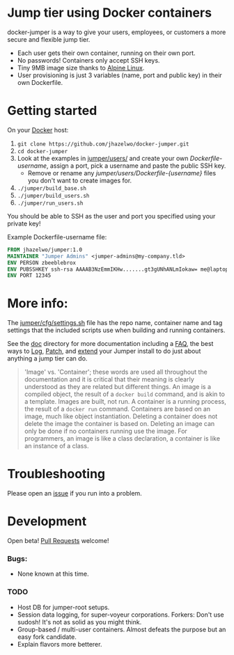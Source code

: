 # Jump tier using Docker containers

docker-jumper is a way to give your users, employees, or customers a
more secure and flexible jump tier.

* Each user gets their own container, running on their own port.
* No passwords! Containers only accept SSH keys.
* Tiny 9MB image size thanks to
[Alpine Linux](https://alpinelinux.org/).
* User provisioning is just 3 variables (name, port and public key) in
their own Dockerfile.

# Getting started

On your [Docker](https://www.docker.com/) host:

1. `git clone https://github.com/jhazelwo/docker-jumper.git`
1. `cd docker-jumper`
1. Look at the examples in [jumper/users/](jumper/users/) and create
your own _Dockerfile-username_, assign a port, pick a username and
paste the public SSH key.
    * Remove or rename any _jumper/users/Dockerfile-{username}_ files
    you don't want to create images for.
1. `./jumper/build_base.sh`
1. `./jumper/build_users.sh`
1. `./jumper/run_users.sh`

You should be able to SSH as the user and port you specified using your
private key!

Example Dockerfile-username file:

```dockerfile
FROM jhazelwo/jumper:1.0
MAINTAINER "Jumper Admins" <jumper-admins@my-company.tld>
ENV PERSON zbeeblebrox
ENV PUBSSHKEY ssh-rsa AAAAB3NzEmmIKHw.......gt3gUNhANLmIokaw= me@laptop
ENV PORT 12345
```

# More info:

The [jumper/cfg/settings.sh](/jumper/cfg/settings.sh) file has the
repo name, container name and tag settings that the included scripts
use when building and running containers.

See the [doc](./doc/) directory for more documentation including a
[FAQ](doc/FAQ.md), the best ways to [Log](doc/LOGGING.md),
[Patch](doc/PATCHING.md), and [extend](doc/FLAVORS.md) your Jumper
install to do just about anything a jump tier can do.

> 'Image' vs. 'Container'; these words are used all throughout the
documentation and it is critical that their meaning is clearly
understood as they are related but different things. An image is a
compiled object, the result of a `docker build` command, and is akin to
a template. Images are built, not run. A container is a running process,
the result of a `docker run` command. Containers are based on an image,
much like object instantiation. Deleting a container does not delete
the image the container is based on. Deleting an image can only be done
if no containers running use the image. For programmers, an image is
like a class declaration, a container is like an instance of a class.

# Troubleshooting

Please open an
[issue](https://github.com/jhazelwo/docker-jumper/issues) if you run
into a problem.

# Development

Open beta!
[Pull Requests](https://github.com/jhazelwo/docker-jumper/pulls)
welcome!

### Bugs:

* None known at this time.

### TODO

* Host DB for jumper-root setups.
* Session data logging, for super-voyeur corporations. Forkers: Don't
use sudosh! It's not as solid as you might think.
* Group-based / multi-user containers. Almost defeats the purpose but
an easy fork candidate.
* Explain flavors more betterer.
